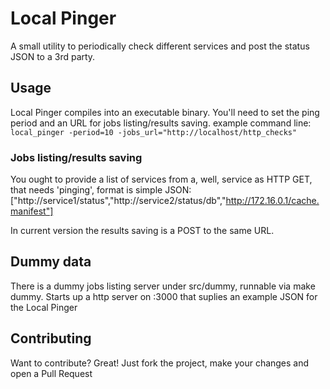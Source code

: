 # Local Pinger

A small utility to periodically check different services and post the status JSON to a 3rd party.

## Usage

Local Pinger compiles into an executable binary. You'll need to set the ping period and an URL for jobs listing/results saving.
example command line:
```local_pinger -period=10 -jobs_url="http://localhost/http_checks"```

### Jobs listing/results saving

You ought to provide a list of services from a, well, service as HTTP GET, that needs 'pinging', format is simple JSON:
["http://service1/status","http://service2/status/db","http://172.16.0.1/cache.manifest"]

In current version the results saving is a POST to the same URL.

## Dummy data
There is a dummy jobs listing server under src/dummy, runnable via make dummy. Starts up a http server on :3000 that suplies an example JSON for the Local Pinger

## Contributing
Want to contribute? Great! Just fork the project, make your changes and open a Pull Request